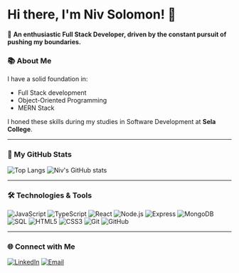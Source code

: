 # Hi there, I'm Niv Solomon! 👋

🎯 **An enthusiastic Full Stack Developer, driven by the constant pursuit of pushing my boundaries.**

### 📚 About Me

I have a solid foundation in:
- Full Stack development
- Object-Oriented Programming
- MERN Stack

I honed these skills during my studies in Software Development at **Sela College**.

---

### 🚀 My GitHub Stats

![Top Langs](https://github-readme-stats.vercel.app/api/top-langs/?username=NivSolomon&langs_count=5&theme=dark&layout=compact)
![Niv's GitHub stats](https://github-readme-stats.vercel.app/api?username=NivSolomon&show_icons=true&theme=dark)

---

### 🛠️ Technologies & Tools

![JavaScript](https://img.shields.io/badge/-JavaScript-black?style=flat-square&logo=javascript)
![TypeScript](https://img.shields.io/badge/-TypeScript-black?style=flat-square&logo=typescript)
![React](https://img.shields.io/badge/-React-black?style=flat-square&logo=react)
![Node.js](https://img.shields.io/badge/-Node.js-black?style=flat-square&logo=node.js)
![Express](https://img.shields.io/badge/-Express-black?style=flat-square&logo=express)
![MongoDB](https://img.shields.io/badge/-MongoDB-black?style=flat-square&logo=mongodb)
![SQL](https://img.shields.io/badge/-SQL-black?style=flat-square&logo=postgresql)
![HTML5](https://img.shields.io/badge/-HTML5-black?style=flat-square&logo=html5)
![CSS3](https://img.shields.io/badge/-CSS3-black?style=flat-square&logo=css3)
![Git](https://img.shields.io/badge/-Git-black?style=flat-square&logo=git)
![GitHub](https://img.shields.io/badge/-GitHub-black?style=flat-square&logo=github)

---

### 🌐 Connect with Me

[![LinkedIn](https://img.shields.io/badge/-LinkedIn-black?style=flat-square&logo=linkedin)]([https://www.linkedin.com/in/niv-solomon/](https://www.linkedin.com/in/niv-solomon%F0%9F%8E%97%EF%B8%8F-a6719b275/))
[![Email](https://img.shields.io/badge/-Email-black?style=flat-square&logo=gmail)](mailto:nivsolomon3@gmail.com)

<!---
NivSolomon/NivSolomon is a ✨ special ✨ repository because its `README.md` (this file) appears on your GitHub profile.
You can click the Preview link to take a look at your changes.
--->
